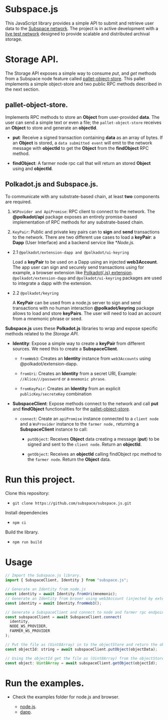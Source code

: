 # Subspace.js

This JavaScript library provides a simple API to submit and retrieve user data to the [Subspace network](https://subspace.network/). The project is in active development with a [live test network](https://polkadot.js.org/apps/?rpc=wss%3A%2F%2Ftest-rpc.subspace.network#/explorer) designed to provide scalable and distributed archival storage.

# Storage API.

The Storage API exposes a simple way to consume _put_, and _get_ methods from a Subspace node feature called [pallet-object-store](https://github.com/subspace/subspace/tree/main/crates/pallet-object-store).
This pallet implements a simple object-store and two public RPC methods described in the next section.

## pallet-object-store.

Implements RPC methods to store an **Object** from user-provided **data**. The user can send a simple text or even a file; the `pallet-object-store` receives an **Object** to store and generate an **objectId**.

- **put**: Receive a signed transaction containing **data** as an array of bytes. If an **Object** is stored, a `data submitted event` will emit to the network message with **objectId** to get the **Object** from the **findObject** RPC method.

- **findObject**: A farmer node rpc call that will return an stored **Object** using and **objectId**.

## Polkadot.js and Subspace.js.

To communicate with any substrate-based chain, at least **two** components are required.

1. `WSPovider and ApiPromise`: RPC client to connect to the network. The **@polkadot/api** package exposes an entirely promise-based implementation of RPC methods for any substrate-based chain.

2. `KeyPair`: Public and private key pairs can to **sign** and **send** transactions to the network.
   There are two different use cases to load a **keyPair**: a **Dapp** (User Interface) and a backend service like \*_Node.js._

- 2.1 `@polkadot/extension-dapp and @polkadot/ui-keyring`

  Load a **keyPair** to be used on a Dapp using an injected **web3Account**.
  The app user can sign and securely send transactions using for example, a browser extension like [Polkadot{.js} extension](https://github.com/polkadot-js/extension). `@polkadot/extension-dapp` and `@polkadot/ui-keyring` packages are used to integrate a dapp with the extension.

- 2.2 `@polkadot/keyring`

  A **KeyPair** can be used from a node.js server to sign and send transactions with no human interaction **@polkadot/keyring** package allows to load and store **keyPairs**.
  The user will need to load an account from a mnemonic phrase or seed.

**Subspace.js** uses these **Polkadot.js** libraries to wrap and expose specific methods related to the _Storage API._

- **Identity**: Expose a simple way to create a **keyPair** from different sources. We need this to create a **SubspaceClient**.

  - `fromWeb3`: Creates an **Identity** instance from `web3Accounts` using @polkadot/extension-dapp.

  - `fromUri`: Creates an **Identity** from a secret URI, Example: `//Alice///password` or a `mnemonic phrase`.

  - `fromKeyPair`: Creates an **Identity** from an explicit `publicKey/secreteKey` combination

- **SubspaceClient**: Expose methods connect to the network and call **put** and **findObject** functionalities for the [pallet-object-store](https://github.com/subspace/subspace/tree/main/crates/pallet-object-store).

  - `connect`: Create an `apiPromise` instance connected to a `client node` and a `WsProvider` instance to the `farmer node,` returning a **SubspaceClient** instance to call:

    - `putObject`: Receives **Object** data creating a message (**put**) to be signed and sent to the `client node`. Return an **objectId**.

    - `getObject`: Receives an **objectId** calling findObject rpc method to the `farmer node`. Return the **Object** data.

# Run this project.

Clone this repository:

- `git clone https://github.com/subspace/subspace.js.git`

Install dependencies

- `npm ci`

Build the library.

- `npm run build`

# Usage

```javascript
// Import the Subspace.js library.
import { SubspaceClient, Identity } from "subspace.js";

// Generate an Identity from node.js
const identity = await Identity.fromUri(mnemonic);
// Generate an Identity from broser using web3Account (injected by extension)
const identity = await Identity.fromWeb3();

// Generate a SubspaceClient and connect to node and farmer rpc endpoints.
const subspaceClient = await SubspaceClient.connect(
  identity,
  NODE_WS_PROVIDER,
  FARMER_WS_PROVIDER
);

// Put the file as (Uint8Array) in to the objectStore and return the objectId
const objectId: string = await subspaceClient.putObject(objectData);

// Using the objectId get the file as (Uint8Array) from the objectStore.
const object: Uint8Array = await subspaceClient.getObject(objectId);
```

# Run the examples.

- Check the examples folder for node.js and browser.

  - [node.js](./examples/ts-node).
  - [dapp](./examples/dapp).
